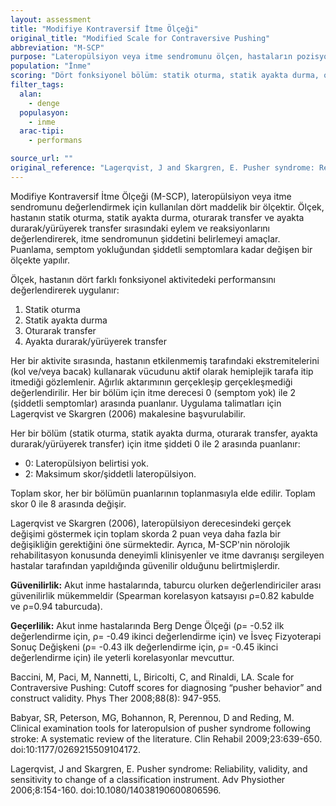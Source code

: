 ```yaml
---
layout: assessment
title: "Modifiye Kontraversif İtme Ölçeği"
original_title: "Modified Scale for Contraversive Pushing"
abbreviation: "M-SCP"
purpose: "Lateropülsiyon veya itme sendromunu ölçen, hastaların pozisyonu korumak veya değiştirmek için gereken eylem/reaksiyonlarını değerlendiren dört maddelik bir ölçektir."
population: "İnme"
scoring: "Dört fonksiyonel bölüm: statik oturma, statik ayakta durma, oturarak transfer ve ayakta durarak/yürüyerek transfer. Her bölüm ayrı ayrı değerlendirilir ve itme derecesi 0 ile 2 arasında puanlanır; 0 semptom yokluğunu, 2 şiddetli semptomları gösterir."
filter_tags:
  alan:
    - denge
  populasyon:
    - inme
  arac-tipi:
    - performans

source_url: ""
original_reference: "Lagerqvist, J and Skargren, E. Pusher syndrome: Reliability, validity, and sensitivity to change of a classification instrument. Adv Physiother 2006; 8, 154-160"
---
```



Modifiye Kontraversif İtme Ölçeği (M-SCP), lateropülsiyon veya itme sendromunu değerlendirmek için kullanılan dört maddelik bir ölçektir. Ölçek, hastanın statik oturma, statik ayakta durma, oturarak transfer ve ayakta durarak/yürüyerek transfer sırasındaki eylem ve reaksiyonlarını değerlendirerek, itme sendromunun şiddetini belirlemeyi amaçlar. Puanlama, semptom yokluğundan şiddetli semptomlara kadar değişen bir ölçekte yapılır.


Ölçek, hastanın dört farklı fonksiyonel aktivitedeki performansını değerlendirerek uygulanır:
1.  Statik oturma
2.  Statik ayakta durma
3.  Oturarak transfer
4.  Ayakta durarak/yürüyerek transfer

Her bir aktivite sırasında, hastanın etkilenmemiş tarafındaki ekstremitelerini (kol ve/veya bacak) kullanarak vücudunu aktif olarak hemiplejik tarafa itip itmediği gözlemlenir. Ağırlık aktarımının gerçekleşip gerçekleşmediği değerlendirilir. Her bir bölüm için itme derecesi 0 (semptom yok) ile 2 (şiddetli semptomlar) arasında puanlanır. Uygulama talimatları için Lagerqvist ve Skargren (2006) makalesine başvurulabilir.


Her bir bölüm (statik oturma, statik ayakta durma, oturarak transfer, ayakta durarak/yürüyerek transfer) için itme şiddeti 0 ile 2 arasında puanlanır:

*   0: Lateropülsiyon belirtisi yok.
*   2: Maksimum skor/şiddetli lateropülsiyon.

Toplam skor, her bir bölümün puanlarının toplanmasıyla elde edilir. Toplam skor 0 ile 8 arasında değişir.


Lagerqvist ve Skargren (2006), lateropülsiyon derecesindeki gerçek değişimi göstermek için toplam skorda 2 puan veya daha fazla bir değişikliğin gerektiğini öne sürmektedir. Ayrıca, M-SCP'nin nörolojik rehabilitasyon konusunda deneyimli klinisyenler ve itme davranışı sergileyen hastalar tarafından yapıldığında güvenilir olduğunu belirtmişlerdir.


**Güvenilirlik:** Akut inme hastalarında, taburcu olurken değerlendiriciler arası güvenilirlik mükemmeldir (Spearman korelasyon katsayısı ρ=0.82 kabulde ve ρ=0.94 taburcuda).

**Geçerlilik:** Akut inme hastalarında Berg Denge Ölçeği (ρ= -0.52 ilk değerlendirme için, ρ= -0.49 ikinci değerlendirme için) ve İsveç Fizyoterapi Sonuç Değişkeni (ρ= -0.43 ilk değerlendirme için, ρ= -0.45 ikinci değerlendirme için) ile yeterli korelasyonlar mevcuttur.


Baccini, M, Paci, M, Nannetti, L, Biricolti, C, and Rinaldi, LA. Scale for Contraversive Pushing: Cutoff scores for diagnosing “pusher behavior” and construct validity.
Phys Ther
2008;88(8): 947-955.

Babyar, SR, Peterson, MG, Bohannon, R, Perennou, D and Reding, M. Clinical examination tools for lateropulsion of pusher syndrome following stroke: A systematic review of the literature.
Clin Rehabil
2009;23:639-650. doi:10:1177/0269215509104172.

Lagerqvist, J and Skargren, E. Pusher syndrome: Reliability, validity, and sensitivity to change of a classification instrument.
Adv Physiother
2006;8:154-160. doi:10.1080/14038190600806596.
```